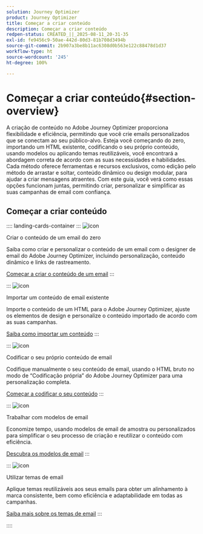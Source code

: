 ```yaml
---
solution: Journey Optimizer
product: Journey Optimizer
title: Começar a criar conteúdo
description: Começar a criar conteúdo
redpen-status: CREATED_||_2025-08-11_20-31-35
exl-id: fe9456c9-50ae-442d-80d3-81b708d3494b
source-git-commit: 2b907a3be8b11ac6308d0b563e122c88478d1d37
workflow-type: ht
source-wordcount: '245'
ht-degree: 100%

---
```


# Começar a criar conteúdo{#section-overview}

A criação de conteúdo no Adobe Journey Optimizer proporciona flexibilidade e eficiência, permitindo que você crie emails personalizados que se conectam ao seu público-alvo. Esteja você começando do zero, importando um HTML existente, codificando o seu próprio conteúdo, usando modelos ou aplicando temas reutilizáveis, você encontrará a abordagem correta de acordo com as suas necessidades e habilidades. Cada método oferece ferramentas e recursos exclusivos, como edição pelo método de arrastar e soltar, conteúdo dinâmico ou design modular, para ajudar a criar mensagens atraentes. Com este guia, você verá como essas opções funcionam juntas, permitindo criar, personalizar e simplificar as suas campanhas de email com confiança.

## Começar a criar conteúdo

:::: landing-cards-container
:::
![icon](https://cdn.experienceleague.adobe.com/icons/circle-play.svg?lang=pt-BR)

Criar o conteúdo de um email do zero

Saiba como criar e personalizar o conteúdo de um email com o designer de email do Adobe Journey Optimizer, incluindo personalização, conteúdo dinâmico e links de rastreamento.

[Começar a criar o conteúdo de um email](../using/email/content-from-scratch.md)
:::

:::
![icon](https://cdn.experienceleague.adobe.com/icons/list-check.svg?lang=pt-BR)

Importar um conteúdo de email existente

Importe o conteúdo de um HTML para o Adobe Journey Optimizer, ajuste os elementos de design e personalize o conteúdo importado de acordo com as suas campanhas.

[Saiba como importar um conteúdo](../using/email/existing-content.md)
:::

:::
![icon](https://cdn.experienceleague.adobe.com/icons/code-branch.svg?lang=pt-BR)

Codificar o seu próprio conteúdo de email

Codifique manualmente o seu conteúdo de email, usando o HTML bruto no modo de “Codificação própria” do Adobe Journey Optimizer para uma personalização completa.

[Começar a codificar o seu conteúdo](../using/email/code-content.md)
:::

:::
![icon](https://cdn.experienceleague.adobe.com/icons/puzzle-piece.svg?lang=pt-BR)

Trabalhar com modelos de email

Economize tempo, usando modelos de email de amostra ou personalizados para simplificar o seu processo de criação e reutilizar o conteúdo com eficiência.

[Descubra os modelos de email](../using/email/use-email-templates.md)
:::

:::
![icon](https://cdn.experienceleague.adobe.com/icons/gear.svg?lang=pt-BR)

Utilizar temas de email

Aplique temas reutilizáveis aos seus emails para obter um alinhamento à marca consistente, bem como eficiência e adaptabilidade em todas as campanhas.

[Saiba mais sobre os temas de email](../using/email/apply-email-themes.md)
:::

::::
